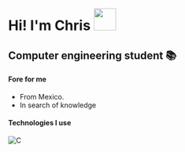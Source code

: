 <h1>Hi! I'm Chris <img src="https://media.tenor.com/wiMyvo8ZFN0AAAAj/pinguim-penguin.gif" width="45px"> 
<h2> Computer engineering student 📚

#### Fore for me
- From Mexico.
- In search of knowledge

#### Technologies I use
  ![C](https://img.shields.io/badge/-c-blue?style=flat&logo=c)


